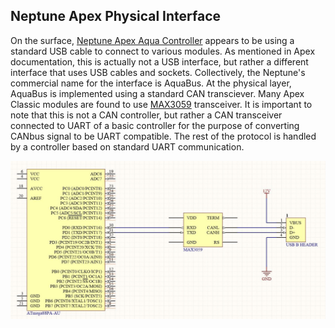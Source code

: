 ## Neptune Apex Physical Interface

On the surface, [Neptune Apex Aqua Controller](https://www.neptunesystems.com/) appears to be using a standard USB cable to connect to various modules. As mentioned in Apex documentation, this is actually not a USB interface, but rather a different interface that uses USB cables and sockets. Collectively, the Neptune's commercial name for the interface is AquaBus. 
At the physical layer, AquaBus is implemented using a standard CAN transciever. Many Apex Classic modules are found to use [MAX3059](https://datasheets.maximintegrated.com/en/ds/MAX3058-MAX3059.pdf) transceiver. It is important to note that this is not a CAN controller, but rather a CAN transceiver connected to UART of a basic controller for the purpose of converting CANbus signal to be UART compatible. The rest of the protocol is handled by a controller based on standard UART communication.

![Example 1. Aquabus CAN Transceiver Schematics](https://github.com/Stonyx/AquaBusLib/raw/master/docs/AquaBusSchematic1.JPG)
